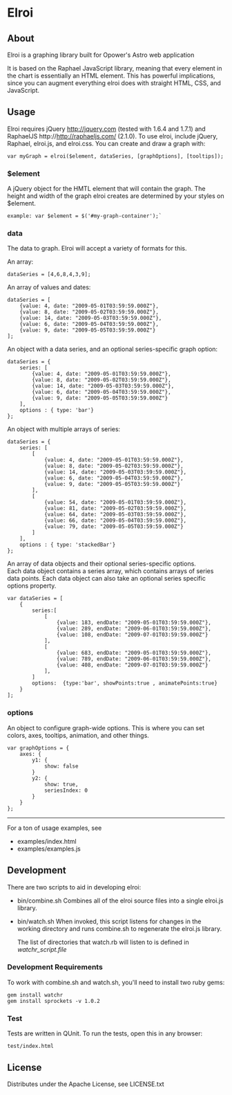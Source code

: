 # Elroi

## About

Elroi is a graphing library built for Opower's Astro web application

It is based on the Raphael JavaScript library, meaning that every element
in the chart is essentially an HTML element. This has powerful implications,
since you can augment everything elroi does with straight HTML, CSS, and JavaScript.

## Usage

Elroi requires jQuery http://jquery.com (tested with 1.6.4 and 1.7.1) and RaphaelJS http://http://raphaeljs.com/ (2.1.0).  To use elroi,
include jQuery, Raphael, elroi.js, and elroi.css.  You can create and draw a graph with:

    var myGraph = elroi($element, dataSeries, [graphOptions], [tooltips]);

### $element
A jQuery object for the HMTL element that will contain the graph.  The height and width of the graph elroi creates are determined
by your styles on $element.

    example: var $element = $('#my-graph-container');`

### data
The data to graph.  Elroi will accept a variety of formats for this.
  
An array:
    
    dataSeries = [4,6,8,4,3,9];
    
An array of values and dates:

    dataSeries = [
        {value: 4, date: "2009-05-01T03:59:59.000Z"}, 
        {value: 8, date: "2009-05-02T03:59:59.000Z"}, 
        {value: 14, date: "2009-05-03T03:59:59.000Z"}, 
        {value: 6, date: "2009-05-04T03:59:59.000Z"}, 
        {value: 9, date: "2009-05-05T03:59:59.000Z"}
    ];
    
An object with a data series, and an optional series-specific graph option:

    dataSeries = {
        series: [
            {value: 4, date: "2009-05-01T03:59:59.000Z"}, 
            {value: 8, date: "2009-05-02T03:59:59.000Z"}, 
            {value: 14, date: "2009-05-03T03:59:59.000Z"}, 
            {value: 6, date: "2009-05-04T03:59:59.000Z"}, 
            {value: 9, date: "2009-05-05T03:59:59.000Z"}
        ],
        options : { type: 'bar'}
    };
    
An object with multiple arrays of series:

    dataSeries = {
        series: [
            [
                {value: 4, date: "2009-05-01T03:59:59.000Z"}, 
                {value: 8, date: "2009-05-02T03:59:59.000Z"}, 
                {value: 14, date: "2009-05-03T03:59:59.000Z"}, 
                {value: 6, date: "2009-05-04T03:59:59.000Z"}, 
                {value: 9, date: "2009-05-05T03:59:59.000Z"}
            ],
            [
                {value: 54, date: "2009-05-01T03:59:59.000Z"}, 
                {value: 81, date: "2009-05-02T03:59:59.000Z"}, 
                {value: 64, date: "2009-05-03T03:59:59.000Z"}, 
                {value: 66, date: "2009-05-04T03:59:59.000Z"}, 
                {value: 79, date: "2009-05-05T03:59:59.000Z"}
            ]
        ],
        options : { type: 'stackedBar'}
    };


An array of data objects and their optional series-specific options.  
Each data object contains a series array, which contains arrays of series data points.
Each data object can also take an optional series specific options property.

    var dataSeries = [
        {
            series:[
                [
                    {value: 183, endDate: "2009-05-01T03:59:59.000Z"},
                    {value: 289, endDate: "2009-06-01T03:59:59.000Z"},
                    {value: 108, endDate: "2009-07-01T03:59:59.000Z"}
                ],
                [
                    {value: 683, endDate: "2009-05-01T03:59:59.000Z"},
                    {value: 789, endDate: "2009-06-01T03:59:59.000Z"},
                    {value: 408, endDate: "2009-07-01T03:59:59.000Z"}
                ],
            ]
            options:  {type:'bar', showPoints:true , animatePoints:true}
        }
    ];

### options
An object to configure graph-wide options.  This is where you can set colors, axes, tooltips, animation, and other things.

    var graphOptions = {
        axes: {
            y1: {
                show: false
            }
            y2: {
                show: true,
                seriesIndex: 0
            }
        }
    };

---

For a ton of usage examples, see

* examples/index.html
* examples/examples.js


## Development

There are two scripts to aid in developing elroi:

* bin/combine.sh
    Combines all of the elroi source files into a single elroi.js library.
* bin/watch.sh
    When invoked, this script listens for changes in the working directory and runs combine.sh to regenerate the elroi.js library.

    The list of directories that watch.rb will listen to is defined in *watchr_script.file*

### Development Requirements

To work with combine.sh and watch.sh, you'll need to install two ruby gems:

    gem install watchr
    gem install sprockets -v 1.0.2
### Test

Tests are written in QUnit. To run the tests, open this in any browser:

    test/index.html

##  License

Distributes under the Apache License, see LICENSE.txt

